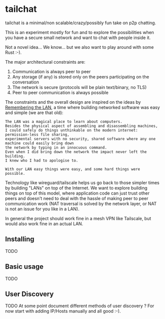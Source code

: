 # tailchat

tailchat is a minimal/non scalable/crazy/possibly fun take on p2p chatting.

This is an experiment mostly for fun and to explore the possibilities when you
have a secure small network and want to chat with people inside it.

Not a novel idea... We know... but we also want to play around with some Rust :-).

The major architectural constraints are:

 1. Communication is always peer to peer
 2. Any storage (if any) is stored only on the peers participating on the conversation
 3. The network is secure (protocols will be plain text/binary, no TLS)
 4. Peer to peer communication is always possible

The constraints and the overall design are inspired on the ideas by [Remembering the LAN](https://crawshaw.io/blog/remembering-the-lan),
a time where building networked software was easy and simple (we are that old):

```
The LAN was a magical place to learn about computers.
Besides the physical aspect of assembling and disassembling machines,
I could safely do things unthinkable on the modern internet: permission-less file sharing,
experimental servers with no security, shared software where any one machine could easily bring down
the network by typing in an innocuous command.
Even when I did bring down the network the impact never left the building.
I knew who I had to apologise to.

With our LAN easy things were easy, and some hard things were possible.
```

Technology like wireguard/tailscale helps us go back to those simpler times by building "LANs" on top
of the Internet. We want to explore building things on top of this model, where application code
can just trust other peers and doesn't need to deal with the hassle of making peer to peer communication
work (NAT traversal is solved by the network layer, or NAT is not an issue for you like in a LAN).

In general the project should work fine in a mesh VPN like Tailscale, but would also work fine in an actual LAN.

## Installing

TODO

## Basic usage

TODO

## User Discovery

TODO
At some point document different methods of user discovery ? For now start with adding IP/Hosts manually and all good :-).
